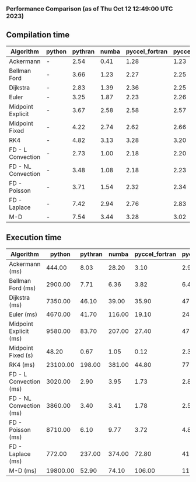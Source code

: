 ### Performance Comparison (as of Thu Oct 12 12:49:00 UTC 2023)
## Compilation time
Algorithm                 | python                    | pythran                   | numba                     | pyccel_fortran            | pyccel_c                 
------------------------- | ------------------------- | ------------------------- | ------------------------- | ------------------------- | -------------------------
Ackermann                 | -                         | 2.54                      | 0.41                      | 1.28                      | 1.23                     
Bellman Ford              | -                         | 3.66                      | 1.23                      | 2.27                      | 2.25                     
Dijkstra                  | -                         | 2.83                      | 1.39                      | 2.36                      | 2.25                     
Euler                     | -                         | 3.25                      | 1.87                      | 2.23                      | 2.26                     
Midpoint Explicit         | -                         | 3.67                      | 2.58                      | 2.58                      | 2.57                     
Midpoint Fixed            | -                         | 4.22                      | 2.74                      | 2.62                      | 2.66                     
RK4                       | -                         | 4.82                      | 3.13                      | 3.28                      | 3.20                     
FD - L Convection         | -                         | 2.73                      | 1.00                      | 2.18                      | 2.20                     
FD - NL Convection        | -                         | 3.48                      | 1.08                      | 2.18                      | 2.23                     
FD - Poisson              | -                         | 3.71                      | 1.54                      | 2.32                      | 2.34                     
FD - Laplace              | -                         | 7.42                      | 2.94                      | 2.76                      | 2.83                     
M-D                       | -                         | 7.54                      | 3.44                      | 3.28                      | 3.02                     

## Execution time
Algorithm                 | python                    | pythran                   | numba                     | pyccel_fortran            | pyccel_c                 
------------------------- | ------------------------- | ------------------------- | ------------------------- | ------------------------- | -------------------------
Ackermann (ms)            | 444.00                    | 8.03                      | 28.20                     | 3.10                      | 2.95                     
Bellman Ford (ms)         | 2900.00                   | 7.71                      | 6.36                      | 3.82                      | 6.46                     
Dijkstra (ms)             | 7350.00                   | 46.10                     | 39.00                     | 35.90                     | 47.90                    
Euler (ms)                | 4670.00                   | 41.70                     | 116.00                    | 19.10                     | 240.00                   
Midpoint Explicit (ms)    | 9580.00                   | 83.70                     | 207.00                    | 27.40                     | 475.00                   
Midpoint Fixed (s)        | 48.20                     | 0.67                      | 1.05                      | 0.12                      | 2.35                     
RK4 (ms)                  | 23100.00                  | 198.00                    | 381.00                    | 44.80                     | 771.00                   
FD - L Convection (ms)    | 3020.00                   | 2.90                      | 3.95                      | 1.73                      | 2.82                     
FD - NL Convection (ms)   | 3860.00                   | 3.40                      | 3.41                      | 1.78                      | 2.56                     
FD - Poisson (ms)         | 8710.00                   | 6.10                      | 9.77                      | 3.72                      | 4.89                     
FD - Laplace (ms)         | 772.00                    | 237.00                    | 374.00                    | 72.80                     | 414.00                   
M-D (ms)                  | 19800.00                  | 52.90                     | 74.10                     | 106.00                    | 110.00                   
